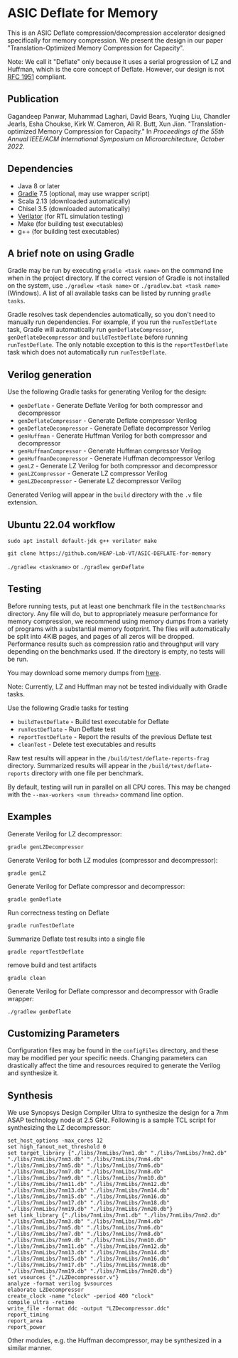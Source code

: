 # ASIC Deflate for Memory

This is an ASIC Deflate compression/decompression accelerator designed
specifically for memory compression. We present the design in our paper
"Translation-Optimized Memory Compression for Capacity".

Note: We call it "Deflate" only because it uses a serial progression of LZ and
Huffman, which is the core concept of Deflate. However, our design is not
[RFC 1951](https://datatracker.ietf.org/doc/html/rfc1951) compliant.

## Publication
Gagandeep Panwar, Muhammad Laghari, David Bears, Yuqing Liu, Chandler Jearls,
Esha Choukse, Kirk W. Cameron, Ali R. Butt, Xun Jian. "Translation-optimized
Memory Compression for Capacity." In *Proceedings of the 55th Annual IEEE/ACM
International Symposium on Microarchitecture, October 2022.*

## Dependencies
- Java 8 or later
- [Gradle](https://gradle.org/install/) 7.5 (optional, may use wrapper script)
- Scala 2.13 (downloaded automatically)
- Chisel 3.5 (downloaded automatically)
- [Verilator](https://verilator.org/guide/latest/install.html)
  (for RTL simulation testing)
- Make (for building test executables)
- g++ (for building test executables)

## A brief note on using Gradle

Gradle may be run by executing `gradle <task name>` on the command line
when in the project directory. If the correct version of Gradle is not installed
on the system, use `./gradlew <task name>` or `./gradlew.bat <task name>`
(Windows). A list of all available tasks can be listed by running
`gradle tasks`.

Gradle resolves task dependencies automatically, so you don't need to manually
run dependencies. For example, if you run the `runTestDeflate` task, Gradle will
automatically run `genDeflateCompressor`, `genDeflateDecompressor` and
`buildTestDeflate` before running `runTestDeflate`. The only notable exception
to this is the `reportTestDeflate` task which does not automatically run
`runTestDeflate`.

## Verilog generation

Use the following Gradle tasks for generating Verilog for the design:
- `genDeflate` - Generate Deflate Verilog for both compressor and decompressor
- `genDeflateCompressor` - Generate Deflate compressor Verilog
- `genDeflateDecompressor` - Generate Deflate decompressor Verilog
- `genHuffman` - Generate Huffman Verilog for both compressor and decompressor
- `genHuffmanCompressor` - Generate Huffman compressor Verilog
- `genHuffmanDecompressor` - Generate Huffman decompressor Verilog
- `genLZ` - Generate LZ Verilog for both compressor and decompressor
- `genLZCompressor` - Generate LZ compressor Verilog
- `genLZDecompressor` - Generate LZ decompressor Verilog

Generated Verilog will appear in the `build` directory with the `.v` file
extension.

## Ubuntu 22.04 workflow
`sudo apt install default-jdk g++ verilator make`

`git clone https://github.com/HEAP-Lab-VT/ASIC-DEFLATE-for-memory`

`./gradlew <taskname>` or `./gradlew genDeflate`

## Testing

Before running tests, put at least one benchmark file in the `testBenchmarks`
directory. Any file will do, but to appropriately measure performance for memory
compression, we recommend using memory dumps from a variety of programs with a
substantial memory footprint. The files will automatically be split into 4KiB
pages, and pages of all zeros will be dropped. Performance results such as
compression ratio and throughput will vary depending on the benchmarks used. If
the directory is empty, no tests will be run.

You may download some memory dumps from
[here](https://www.dropbox.com/s/x8sxf1gt208sqkh/testBenchmarks.tar.xz?dl=0).

Note: Currently, LZ and Huffman may not be tested individually with Gradle
tasks.

Use the following Gradle tasks for testing
- `buildTestDeflate` - Build test executable for Deflate
- `runTestDeflate` - Run Deflate test
- `reportTestDeflate` - Report the results of the previous Deflate test
- `cleanTest` - Delete test executables and results

Raw test results will appear in the `/build/test/deflate-reports-frag`
directory. Summarized results will appear in the `/build/test/deflate-reports`
directory with one file per benchmark.

By default, testing will run in parallel on all CPU cores. This may be changed
with the `--max-workers <num threads>` command line option.

## Examples

Generate Verilog for LZ decompressor:
```
gradle genLZDecompressor
```

Generate Verilog for both LZ modules (compressor and decompressor):
```
gradle genLZ
```

Generate Verilog for Deflate compressor and decompressor:
```
gradle genDeflate
```

Run correctness testing on Deflate
```
gradle runTestDeflate
```

Summarize Deflate test results into a single file
```
gradle reportTestDeflate
```

remove build and test artifacts
```
gradle clean
```

Generate Verilog for Deflate compressor and decompressor with Gradle wrapper:
```
./gradlew genDeflate
```

## Customizing Parameters

Configuration files may be found in the `configFiles` directory, and these may
be modified per your specific needs. Changing parameters can drastically affect
the time and resources required to generate the Verilog and synthesize it.

## Synthesis

We use Synopsys Design Compiler Ultra to synthesize the design for a 7nm ASAP
technology node at 2.5 GHz. Following is a sample TCL script for synthesizing
the LZ decompressor:

```
set_host_options -max_cores 12
set high_fanout_net_threshold 0
set target_library {"./libs/7nmLibs/7nm1.db" "./libs/7nmLibs/7nm2.db" "./libs/7nmLibs/7nm3.db" "./libs/7nmLibs/7nm4.db" "./libs/7nmLibs/7nm5.db" "./libs/7nmLibs/7nm6.db" "./libs/7nmLibs/7nm7.db" "./libs/7nmLibs/7nm8.db" "./libs/7nmLibs/7nm9.db" "./libs/7nmLibs/7nm10.db" "./libs/7nmLibs/7nm11.db" "./libs/7nmLibs/7nm12.db" "./libs/7nmLibs/7nm13.db" "./libs/7nmLibs/7nm14.db" "./libs/7nmLibs/7nm15.db" "./libs/7nmLibs/7nm16.db" "./libs/7nmLibs/7nm17.db" "./libs/7nmLibs/7nm18.db" "./libs/7nmLibs/7nm19.db" "./libs/7nmLibs/7nm20.db"}
set link_library {"./libs/7nmLibs/7nm1.db" "./libs/7nmLibs/7nm2.db" "./libs/7nmLibs/7nm3.db" "./libs/7nmLibs/7nm4.db" "./libs/7nmLibs/7nm5.db" "./libs/7nmLibs/7nm6.db" "./libs/7nmLibs/7nm7.db" "./libs/7nmLibs/7nm8.db" "./libs/7nmLibs/7nm9.db" "./libs/7nmLibs/7nm10.db" "./libs/7nmLibs/7nm11.db" "./libs/7nmLibs/7nm12.db" "./libs/7nmLibs/7nm13.db" "./libs/7nmLibs/7nm14.db" "./libs/7nmLibs/7nm15.db" "./libs/7nmLibs/7nm16.db" "./libs/7nmLibs/7nm17.db" "./libs/7nmLibs/7nm18.db" "./libs/7nmLibs/7nm19.db" "./libs/7nmLibs/7nm20.db"}
set vsources {"./LZDecompressor.v"}
analyze -format verilog $vsources
elaborate LZDecompressor
create_clock -name "clock" -period 400 "clock"
compile_ultra -retime
write_file -format ddc -output "LZDecompressor.ddc"
report_timing
report_area
report_power
```

Other modules, e.g. the Huffman decompressor, may be synthesized in a similar
manner.

<!--
Due to resource limitations, we are not able to synthesize some of the larger
modules, so we estimate results by individually synthesizing smaller chunks. We
do this for the Deflate compressor, Deflate decompressor, and Huffman
compressor modules.
-->

